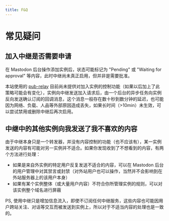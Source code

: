 ```yaml
---
title: F&Q
---
```


# 常见疑问
## 加入中继是否需要申请

在 Mastodon 后台操作添加实例后，状态可能标记为 "Pending" 或 "Waiting for approval" 等内容，此时中继尚未真正启用，但并非是需要批准。

本站使用的 [pub-relay](https://source.joinmastodon.org/mastodon/pub-relay) 目前尚未提供对加入实例的控制功能（如果以后加上了此策略可能会有变化），实例向中继发送加入请求后，由一个后台的异步任务向实例反向发送确认订阅的回调消息，这个消息一般存在数十秒到数分钟的延迟，也可能因为网络、负载、人品等外部原因造成丢失，如果长时间（>10min）未生效，可以尝试禁用或删除中继后再次启用。

## 中继中的其他实例向我发送了我不喜欢的内容

由于中继本身只是一个转发器，并没有内容控制的功能（也不应该有），某一实例发送的内容有可能对另一实例并不适合。如果你发现收到了不想看到的内容，有两个方法进行处理：

 * 如果是来自外实例的特定用户反复发送不适合的内容，可以在 Mastodon 后台的用户管理中对其禁言或封禁（对外站用户也可以操作，当然并不会影响到在外站服务器上的该用户本身）
 * 如果有某个实例整体（或大量用户内容）不符合你所管理实例的规则，可以对该实例整个域名进行屏蔽

PS, 使用中继只是增加信息流入，即使不订阅任何中继服务，这些内容也可能因用户跨站关注、对话等交互而被发送到实例上，所以对于不适当内容的处理也是一致的。

